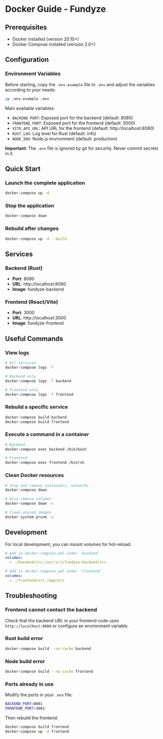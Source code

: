 # Docker Guide - Fundyze

## Prerequisites

- Docker installed (version 20.10+)
- Docker Compose installed (version 2.0+)

## Configuration

### Environment Variables

Before starting, copy the `.env.example` file to `.env` and adjust the variables according to your needs:

```bash
cp .env.example .env
```

Main available variables:
- `BACKEND_PORT`: Exposed port for the backend (default: 8080)
- `FRONTEND_PORT`: Exposed port for the frontend (default: 3000)
- `VITE_API_URL`: API URL for the frontend (default: http://localhost:8080)
- `RUST_LOG`: Log level for Rust (default: info)
- `NODE_ENV`: Node.js environment (default: production)

**Important**: The `.env` file is ignored by git for security. Never commit secrets in it.

## Quick Start

### Launch the complete application

```bash
docker-compose up -d
```

### Stop the application
```bash
docker-compose down
```

### Rebuild after changes
```bash
docker-compose up -d --build
```

## Services

### Backend (Rust)
- **Port**: 8080
- **URL**: http://localhost:8080
- **Image**: fundyze-backend

### Frontend (React/Vite)
- **Port**: 3000
- **URL**: http://localhost:3000
- **Image**: fundyze-frontend

## Useful Commands

### View logs
```bash
# All services
docker-compose logs -f

# Backend only
docker-compose logs -f backend

# Frontend only
docker-compose logs -f frontend
```

### Rebuild a specific service
```bash
docker-compose build backend
docker-compose build frontend
```

### Execute a command in a container
```bash
# Backend
docker-compose exec backend /bin/bash

# Frontend
docker-compose exec frontend /bin/sh
```

### Clean Docker resources
```bash
# Stop and remove containers, networks
docker-compose down

# Also remove volumes
docker-compose down -v

# Clean unused images
docker system prune -a
```

## Development

For local development, you can mount volumes for hot-reload:

```yaml
# Add in docker-compose.yml under 'backend'
volumes:
  - ./backend/src:/usr/src/fundyze-backend/src

# Add in docker-compose.yml under 'frontend'
volumes:
  - ./frontend/src:/app/src
```

## Troubleshooting

### Frontend cannot contact the backend
Check that the backend URL in your frontend code uses `http://localhost:8080` or configure an environment variable.

### Rust build error
```bash
docker-compose build --no-cache backend
```

### Node build error
```bash
docker-compose build --no-cache frontend
```

### Ports already in use

Modify the ports in your `.env` file:

```bash
BACKEND_PORT=8081
FRONTEND_PORT=3001
```

Then rebuild the frontend:

```bash
docker-compose build frontend
docker-compose up -d frontend
```
